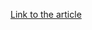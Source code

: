 [Link to the article](https://www.akamai.com/blog/security/optimizing-for-performance-one-hire-at-a-time-part-3)
